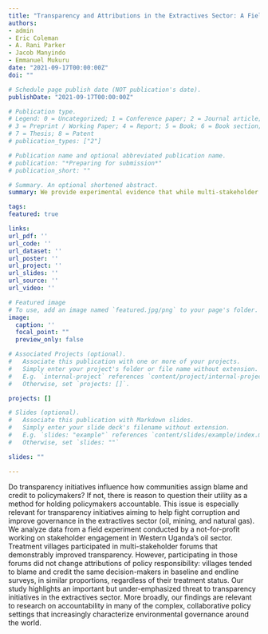 ```yaml
---
title: "Transparency and Attributions in the Extractives Sector: A Field Experiment in Western Uganda"
authors:
- admin
- Eric Coleman
- A. Rani Parker
- Jacob Manyindo
- Emmanuel Mukuru
date: "2021-09-17T00:00:00Z"
doi: ""

# Schedule page publish date (NOT publication's date).
publishDate: "2021-09-17T00:00:00Z"

# Publication type.
# Legend: 0 = Uncategorized; 1 = Conference paper; 2 = Journal article;
# 3 = Preprint / Working Paper; 4 = Report; 5 = Book; 6 = Book section;
# 7 = Thesis; 8 = Patent
# publication_types: ["2"]

# Publication name and optional abbreviated publication name.
# publication: "*Preparing for submission*"
# publication_short: ""

# Summary. An optional shortened abstract.
summary: We provide experimental evidence that while multi-stakeholder forums increased transparency surrounding the oil sector in Western Uganda, they did not change how communities assign blame and credit to key policymakers.

tags:
featured: true

links:
url_pdf: ''
url_code: ''
url_dataset: ''
url_poster: ''
url_project: ''
url_slides: ''
url_source: ''
url_video: ''

# Featured image
# To use, add an image named `featured.jpg/png` to your page's folder. 
image:
  caption: ''
  focal_point: ""
  preview_only: false

# Associated Projects (optional).
#   Associate this publication with one or more of your projects.
#   Simply enter your project's folder or file name without extension.
#   E.g. `internal-project` references `content/project/internal-project/index.md`.
#   Otherwise, set `projects: []`.

projects: []

# Slides (optional).
#   Associate this publication with Markdown slides.
#   Simply enter your slide deck's filename without extension.
#   E.g. `slides: "example"` references `content/slides/example/index.md`.
#   Otherwise, set `slides: ""`

slides: ""

---
```


Do transparency initiatives influence how communities assign blame and credit to policymakers? If not, there is reason to question their utility as a method for holding policymakers accountable. This issue is especially relevant for transparency initiatives aiming to help fight corruption and improve governance in the extractives sector (oil, mining, and natural gas). We analyze data from a field experiment conducted by a not-for-profit working on stakeholder engagement in Western Uganda’s oil sector. Treatment villages participated in multi-stakeholder forums that demonstrably improved transparency. However, participating in those forums did not change attributions of policy responsibility: villages tended to blame and credit the same decision-makers in baseline and endline surveys, in similar proportions, regardless of their treatment status. Our study highlights an important but under-emphasized threat to transparency initiatives in the extractives sector. More broadly, our findings are relevant to research on accountability in many of the complex, collaborative policy settings that increasingly characterize environmental governance around the world.

